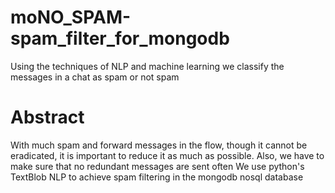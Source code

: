# moNO_SPAM-spam_filter_for_mongodb
Using the techniques of NLP and machine learning we classify the messages in a chat as spam or not spam
# Abstract
With much spam and forward messages in the flow, though it cannot be eradicated, it is important to reduce it as much as possible. Also, we have to make sure that no redundant messages are sent often
We use python's TextBlob NLP to achieve spam filtering in the mongodb nosql database
